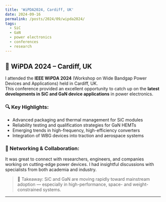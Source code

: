 ```yaml
---
title: 'WiPDA2024, Cardiff, UK'
date: 2024-09-16
permalink: /posts/2024/09/wipda2024/
tags:
  - SiC
  - GaN
  - power electronics
  - conferences
  - research
---
```


## 📝 WiPDA 2024 – Cardiff, UK

I attended the **IEEE WiPDA 2024** (Workshop on Wide Bandgap Power Devices and Applications) held in Cardiff, UK.  
This conference provided an excellent opportunity to catch up on the **latest developments in SiC and GaN device applications** in power electronics.

### 🔍 Key Highlights:
- Advanced packaging and thermal management for SiC modules
- Reliability testing and qualification strategies for GaN HEMTs
- Emerging trends in high-frequency, high-efficiency converters
- Integration of WBG devices into traction and aerospace systems

### 🤝 Networking & Collaboration:
It was great to connect with researchers, engineers, and companies working on cutting-edge power devices. I had insightful discussions with specialists from both academia and industry.

> 🧠 Takeaway: SiC and GaN are moving rapidly toward mainstream adoption — especially in high-performance, space- and weight-constrained systems.

---



